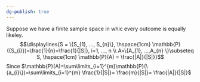 ```yaml
---
dg-publish: true
---
```

Suppose we have a finite sample space in whic every outcome is equally likeley. $$\displaylines{S = \{S_{1}, ..., S_{n}\}, \hspace{1cm} \mathbb{P}({S_{i}})=\frac{1}{n}=\frac{1}{|S|}, i=1, ..., n \\ A=\{A_{1}, ...,A_{n} \}\subseteq S, \hspace{1cm} \mathbb{P}(A) = \frac{|A|}{|S|}}$$
Since $\mathbb{P}(A)=\sum\limits_{i=1}^{m}\mathbb{P}(\{a_{i}\})=\sum\limits_{i=1}^{m} \frac{1}{|S|}= \frac{m}{|S|}= \frac{|A|}{|S|}$

